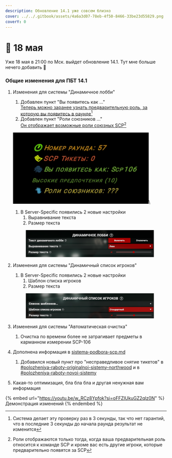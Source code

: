 ```yaml
---
description: Обновление 14.1 уже совсем близко
cover: ../../.gitbook/assets/4a6a3d07-78eb-4f50-8466-33be23d55829.png
coverY: 0
---
```


# 🌿 18 мая

Уже 18 мая в 21:00 по Мск. выйдет обновление 14.1. Тут мне больше нечего добавить 🥴

### Общие изменения для ПБТ 14.1

1.  Изменения для системы "Динамичное лобби"

    1. Добавлен пункт "Вы появитесь как ..."\
       [Теперь можно заранее узнать предварительную роль, за которую вы появитесь в раунде](#user-content-fn-1)[^1]
    2. Добавлен пункт "Роли  союзников ..."\
       [Он отображает возможные роли союзных SCP](#user-content-fn-2)[^2]

    ![](../../.gitbook/assets/NVIDIA_Overlay_XA3wPvMqfg.png)\


    1. В Server-Specific появились 2 новые настройки
       1. Выравнивание текста
       2. Размер текста

    <div align="center"><figure><img src="../../.gitbook/assets/image (3) (1) (1) (1).png" alt=""><figcaption></figcaption></figure></div>
2.  Изменения для системы "Динамичный список игроков"

    1. В Server-Specific появились 2 новые настройки
       1. Шаблон списка игроков
       2. Размер текста

    <figure><img src="../../.gitbook/assets/image (4) (1) (1) (1).png" alt=""><figcaption></figcaption></figure>
3. Изменения для системы "Автоматическая очистка"
   1. Очистка по времени более не затрагивает предметы в карманном измерении SCP-106
4. Дополнена информация в [sistema-podbora-scp.md](../../newbies/obshii-spisok/sistema-podbora-scp.md "mention")
   1. Добавился новый пункт про "несправедливое снятие тикетов" в [#polozheniya-raboty-originalnoi-sistemy-northwood](../../newbies/obshii-spisok/sistema-podbora-scp.md#polozheniya-raboty-originalnoi-sistemy-northwood "mention") и в [#polozheniya-raboty-novoi-sistemy](../../newbies/obshii-spisok/sistema-podbora-scp.md#polozheniya-raboty-novoi-sistemy "mention")
5. Какая-то оптимизация, бла бла бла и другая ненужная вам информация

{% embed url="https://youtu.be/w_RCz8Ypfok?si=oFFZIUkuGZ2qlz0N" %}
Демонстрация изменений
{% endembed %}

[^1]: Система делает эту проверку раз в 3 секунды, так что нет гарантий, что в последние 3 секунды до начала раунда результат не изменится

[^2]: Роли отображаются только тогда, когда ваша предварительная роль относится к команде SCP и кроме вас есть другие игроки, которые предварительно появятся за SCP
